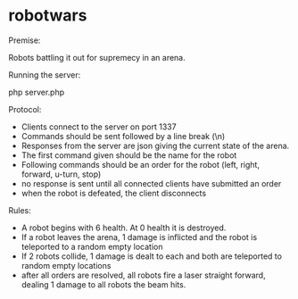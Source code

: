 # robotwars

Premise:

Robots battling it out for supremecy in an arena.

Running the server:

php server.php

Protocol:

 * Clients connect to the server on port 1337
 * Commands should be sent followed by a line break (\n)
 * Responses from the server are json giving the current state of the arena.
 * The first command given should be the name for the robot
 * Following commands should be an order for the robot (left, right, forward, u-turn, stop)
 * no response is sent until all connected clients have submitted an order
 * when the robot is defeated, the client disconnects
 
 Rules:
  * A robot begins with 6 health. At 0 health it is destroyed.
  * If a robot leaves the arena, 1 damage is inflicted and the robot is teleported to a random empty location
  * If 2 robots collide, 1 damage is dealt to each and both are teleported to random empty locations
  * after all orders are resolved, all robots fire a laser straight forward, dealing 1 damage to all robots the beam hits.
  
